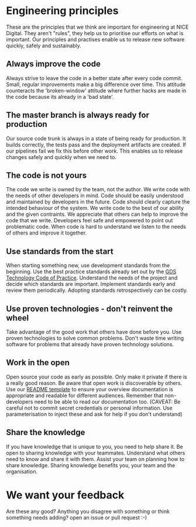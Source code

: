 # Engineering principles

These are the principles that we think are important for engineering at NICE Digital. They aren't "rules", they help us to prioritise our efforts on what is important.  Our principles and practises enable us to release new software quickly, safely and sustainably. 

## Always improve the code
Always strive to leave the code in a better state after every code commit.  Small, regular improvements make a big difference over time.  This attitude counteracts the 'broken-window' attitude where further hacks are made in the code because its already in a 'bad state'.

## The master branch is always ready for production
Our source code trunk is always in a state of being ready for production.  It builds correctly, the tests pass and the deployment artifacts are created.  If our pipelines fail we fix this before other work.  This enables us to release changes safely and quickly when we need to.

## The code is not yours
The code we write is owned by the team, not the author.  We write code with the needs of other developers in mind.  Code should be easily understood and maintained by developers in the future.  Code should clearly capture the intended behaviour of the system.  We write code to the best of our ability and the given contraints.  We appreciate that others can help to improve the code that we write.  Developers feel safe and empowered to point out problematic code.  When code is hard to understand we listen to the needs of others and improve it together.  

## Use standards from the start
When starting something new, use development standards from the beginning.  Use the best practice standards already set out by the [GDS Technology Code of Practice](https://www.gov.uk/guidance/the-technology-code-of-practice). Understand the needs of the project and decide which standards are important.  Implement standards early and review them periodically.  Adopting standards retrospectively can be costly.  

## Use proven technologies - don't reinvent the wheel
Take advantage of the good work that others have done before you.  Use proven technologies to solve common problems. Don't waste time writing software for problems that already have proven technology solutions.  

## Work in the open
Open source your code as early as possible.  Only make it private if there is a really good reason.  Be aware that open work is discoverable by others.  Use our [README template](example-readme.md) to ensure your overview documentation is appropriate and readable for different audiences.  Remember that non-developers need to be able to read our documentation too.
 (CAVEAT: Be careful not to commit secret credentials or personal information.  Use parameterisation to inject these and ask for help if you don't understand)

## Share the knowledge
If you have knowledge that is unique to you, you need to help share it.  Be open to sharing knowledge with your teammates.  Understand what others need to know and share it with them.  Assist your team on planning how to share knowledge.  Sharing knowledge benefits you, your team and the organisation.  

 
# We want your feedback
Are these any good? Anything you disagree with something or think something needs adding? open an issue or pull request :-)
